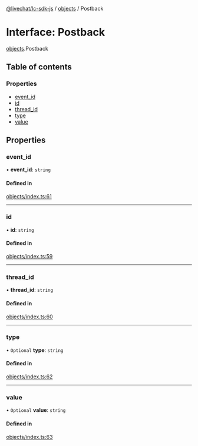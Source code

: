 [@livechat/lc-sdk-js](../README.md) / [objects](../modules/objects.md) / Postback

# Interface: Postback

[objects](../modules/objects.md).Postback

## Table of contents

### Properties

- [event\_id](objects.Postback.md#event_id)
- [id](objects.Postback.md#id)
- [thread\_id](objects.Postback.md#thread_id)
- [type](objects.Postback.md#type)
- [value](objects.Postback.md#value)

## Properties

### event\_id

• **event\_id**: `string`

#### Defined in

[objects/index.ts:61](https://github.com/livechat/lc-sdk-js/blob/951da85/src/objects/index.ts#L61)

___

### id

• **id**: `string`

#### Defined in

[objects/index.ts:59](https://github.com/livechat/lc-sdk-js/blob/951da85/src/objects/index.ts#L59)

___

### thread\_id

• **thread\_id**: `string`

#### Defined in

[objects/index.ts:60](https://github.com/livechat/lc-sdk-js/blob/951da85/src/objects/index.ts#L60)

___

### type

• `Optional` **type**: `string`

#### Defined in

[objects/index.ts:62](https://github.com/livechat/lc-sdk-js/blob/951da85/src/objects/index.ts#L62)

___

### value

• `Optional` **value**: `string`

#### Defined in

[objects/index.ts:63](https://github.com/livechat/lc-sdk-js/blob/951da85/src/objects/index.ts#L63)
